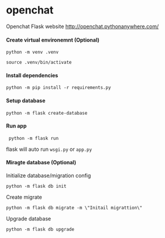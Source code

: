 # openchat
Openchat Flask website http://openchat.pythonanywhere.com/


#### Create virtual environemnt (Optional)

`python -m venv .venv`

`source .venv/bin/activate`

#### Install dependencies

`python -m pip install -r requirements.py`

#### Setup database

`python -m flask create-database`

#### Run app

` python -m flask run`

 flask will auto run `wsgi.py` or `app.py`



#### Miragte database (Optional)

Initialize database/migration config

 `python -m flask db init`

Create migrate

`python -m flask db migrate -m \"Initail migrattion\"`

Upgrade database

`python -m flask db upgrade`

